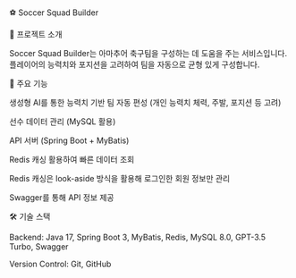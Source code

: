 ⚽ Soccer Squad Builder

📌 프로젝트 소개

Soccer Squad Builder는 아마추어 축구팀을 구성하는 데 도움을 주는 서비스입니다. 플레이어의 능력치와 포지션을 고려하여 팀을 자동으로 균형 있게 구성합니다.

🚀 주요 기능

생성형 AI를 통한 능력치 기반 팀 자동 편성 (개인 능력치 체력, 주발, 포지션 등 고려)

선수 데이터 관리 (MySQL 활용)

API 서버 (Spring Boot + MyBatis)

Redis 캐싱 활용하여 빠른 데이터 조회

Redis 캐싱은 look-aside 방식을 활용해 로그인한 회원 정보만 관리

Swagger를 통해 API 정보 제공

🛠 기술 스택

Backend: Java 17, Spring Boot 3, MyBatis, Redis, MySQL 8.0, GPT-3.5 Turbo, Swagger

Version Control: Git, GitHub


